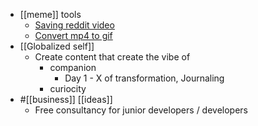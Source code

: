 - [[meme]] tools
    - [Saving reddit video](https://redditsave.com)
    - [Convert mp4 to gif](https://www.onlineconverter.com/)
- [[Globalized self]]
    - Create content that create the vibe of
        - companion
            - Day 1 - X of transformation, Journaling
        - curiocity
- #[[business]] [[ideas]]
    - Free consultancy for junior developers / developers
